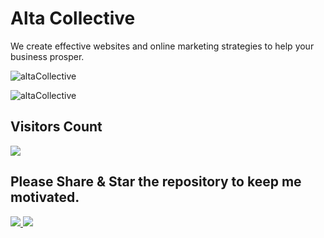 # Alta Collective
We create effective websites and online marketing strategies to help your business prosper.

![altaCollective](captura1.JPG "altaCollective")

![altaCollective](captura2.JPG "altaCollective")

## Visitors Count

<img width="auto" src="https://profile-counter.glitch.me/altaCollective/count.svg" />

## Please Share & Star the repository to keep me motivated.
  <a href = "https://github.com/sergio11/altaCollective/stargazers">
     <img src = "https://img.shields.io/github/stars/sergio11/altaCollective" />
  </a>
  <a href = "https://twitter.com/SergioReact418">
     <img src = "https://img.shields.io/twitter/url?label=follow&style=social&url=https%3A%2F%2Ftwitter.com%2FSergioReact418" />
  </a>
